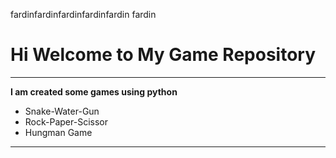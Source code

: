 fardinfardinfardinfardinfardin
fardin

# Hi Welcome to My Game Repository
***

**I am created some games using python**
- Snake-Water-Gun
- Rock-Paper-Scissor
- Hungman Game
---



